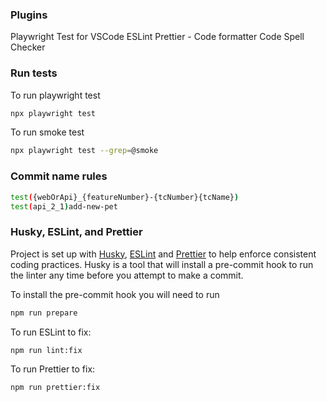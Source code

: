 ### Plugins

Playwright Test for VSCode
ESLint
Prettier - Code formatter
Code Spell Checker

### Run tests

To run playwright test

```bash
npx playwright test
```

To run smoke test

```bash
npx playwright test --grep=@smoke
```

### Commit name rules

```bash
test({webOrApi}_{featureNumber}-{tcNumber}{tcName})
test(api_2_1)add-new-pet
```

### Husky, ESLint, and Prettier

Project is set up with [Husky](https://github.com/typicode/husky), [ESLint](https://eslint.org/) and [Prettier](https://prettier.io/) to help enforce consistent coding practices. Husky is a tool that will install a pre-commit hook to run the linter any time before you attempt to make a commit.

To install the pre-commit hook you will need to run

```bash
npm run prepare
```

To run ESLint to fix:

```bash
npm run lint:fix
```

To run Prettier to fix:

```bash
npm run prettier:fix
```
